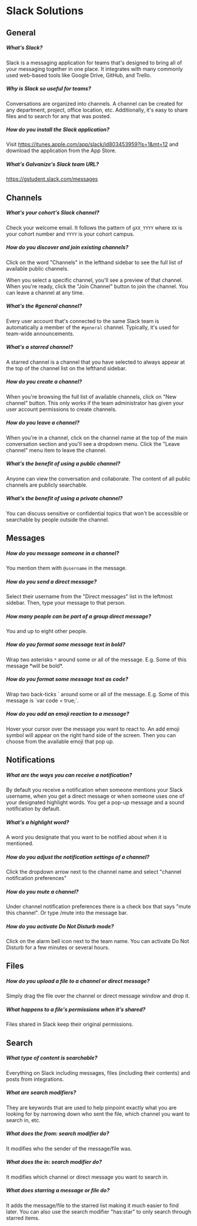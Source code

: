# Slack Solutions

## General

##### What's Slack?

Slack is a messaging application for teams that's designed to bring all of your messaging together in one place. It integrates with many commonly used web-based tools like Google Drive, GitHub, and Trello.

##### Why is Slack so useful for teams?

Conversations are organized into channels. A channel can be created for any department, project, office location, etc. Additionally, it's easy to share files and to search for any that was posted.

##### How do you install the Slack application?

Visit https://itunes.apple.com/app/slack/id803453959?ls=1&mt=12 and download the application from the App Store.

##### What's Galvanize's Slack team URL?

https://gstudent.slack.com/messages

## Channels

##### What's your cohort's Slack channel?

Check your welcome email. It follows the pattern of `gXX_YYYY` where `XX` is your cohort number and `YYYY` is your cohort campus.

##### How do you discover and join existing channels?

Click on the word "Channels" in the lefthand sidebar to see the full list of available public channels.

When you select a specific channel, you'll see a preview of that channel. When you're ready, click the "Join Channel" button to join the channel. You can leave a channel at any time.

##### What's the #general channel?

Every user account that's connected to the same Slack team is automatically a member of the `#general` channel. Typically, it's used for team-wide announcements.

##### What's a starred channel?

A starred channel is a channel that you have selected to always appear at the top of the channel list on the lefthand sidebar.

##### How do you create a channel?

When you're browsing the full list of available channels, click on "New channel" button. This only works if the team administrator has given your user account permissions to create channels.

##### How do you leave a channel?

When you're in a channel, click on the channel name at the top of the main conversation section and you'll see a dropdown menu. Click the "Leave channel" menu item to leave the channel.

##### What's the benefit of using a public channel?

Anyone can view the conversation and collaborate. The content of all public channels are publicly searchable.

##### What's the benefit of using a private channel?

You can discuss sensitive or confidential topics that won't be accessible or searchable by people outside the channel.

## Messages

##### How do you message someone in a channel?

You mention them with `@username` in the message.

##### How do you send a direct message?

Select their username from the "Direct messages" list in the leftmost sidebar. Then, type your message to that person.

##### How many people can be part of a group direct message?

You and up to eight other people.

##### How do you format some message text in bold?

Wrap two asterisks `*` around some or all of the message. E.g. Some of this message \*will be bold\*.

##### How do you format some message text as code?

Wrap two back-ticks \` around some or all of the message. E.g. Some of this message is \`var code = true;\`.

##### How do you add an emoji reaction to a message?

Hover your cursor over the message you want to react to. An add emoji symbol will appear on the right hand side of the screen. Then you can choose from the available emoji that pop up.

## Notifications

##### What are the ways you can receive a notification?

By default you receive a notification when someone mentions your Slack username, when you get a direct message or when someone uses one of your designated highlight words. You get a pop-up message and a sound notification by default.

##### What's a highlight word?

A word you designate that you want to be notified about when it is mentioned.

##### How do you adjust the notification settings of a channel?

Click the dropdown arrow next to the channel name and select "channel notification preferences"

##### How do you mute a channel?

Under channel notification preferences there is a check box that says "mute this channel". Or type /mute into the message bar.

##### How do you activate Do Not Disturb mode?

Click on the alarm bell icon next to the team name. You can activate Do Not Disturb for a few minutes or several hours.

## Files

##### How do you upload a file to a channel or direct message?

Simply drag the file over the channel or direct message window and drop it.

##### What happens to a file's permissions when it's shared?

Files shared in Slack keep their original permissions.

## Search

##### What type of content is searchable?

Everything on Slack including messages, files (including their contents) and posts from integrations.

##### What are search modifiers?

They are keywords that are used to help pinpoint exactly what you are looking for by narrowing down who sent the file, which channel you want to search in, etc.

##### What does the from: search modifier do?

It modifies who the sender of the message/file was.

##### What does the in: search modifier do?

It modifies which channel or direct message you want to search in.

##### What does starring a message or file do?

It adds the message/file to the starred list making it much easier to find later. You can also use the search modifier "has:star" to only search through starred items.
